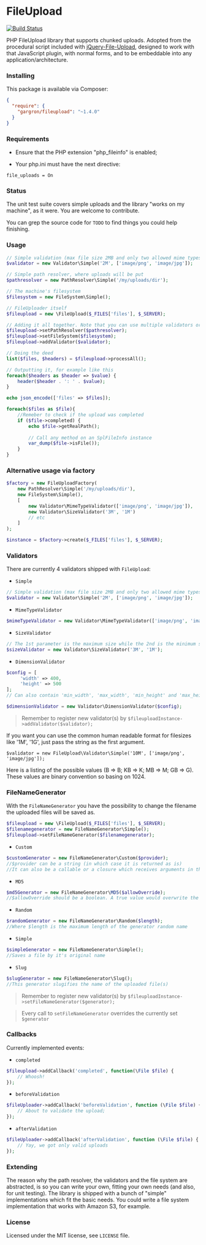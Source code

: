 FileUpload
==========

[![Build Status](https://travis-ci.org/Gargron/fileupload.png?branch=master)](https://travis-ci.org/Gargron/fileupload)

PHP FileUpload library that supports chunked uploads. Adopted from the
procedural script included with [jQuery-File-Upload][1], designed to work
with that JavaScript plugin, with normal forms, and to be embeddable into
any application/architecture.

[1]: https://github.com/blueimp/jQuery-File-Upload

### Installing

This package is available via Composer:

```json
{
  "require": {
    "gargron/fileupload": "~1.4.0"
  }
}
```

### Requirements

* Ensure that the PHP extension "php_fileinfo" is enabled;

* Your php.ini must have the next directive:

`file_uploads = On`

### Status

The unit test suite covers simple uploads and the library "works on my machine", as it were. You are welcome to contribute.

You can grep the source code for `TODO` to find things you could help finishing.

### Usage

```php
// Simple validation (max file size 2MB and only two allowed mime types)
$validator = new Validator\Simple('2M', ['image/png', 'image/jpg']);

// Simple path resolver, where uploads will be put
$pathresolver = new PathResolver\Simple('/my/uploads/dir');

// The machine's filesystem
$filesystem = new FileSystem\Simple();

// FileUploader itself
$fileupload = new \FileUpload($_FILES['files'], $_SERVER);

// Adding it all together. Note that you can use multiple validators or none at all
$fileupload->setPathResolver($pathresolver);
$fileupload->setFileSystem($filesystem);
$fileupload->addValidator($validator);

// Doing the deed
list($files, $headers) = $fileupload->processAll();

// Outputting it, for example like this
foreach($headers as $header => $value) {
    header($header . ': ' . $value);
}

echo json_encode(['files' => $files]);

foreach($files as $file){
    //Remeber to check if the upload was completed
    if ($file->completed) {
        echo $file->getRealPath();
        
        // Call any method on an SplFileInfo instance
        var_dump($file->isFile());
    }
}
```

### Alternative usage via factory

```php
$factory = new FileUploadFactory(
    new PathResolver\Simple('/my/uploads/dir'), 
    new FileSystem\Simple(), 
    [
        new Validator\MimeTypeValidator(['image/png', 'image/jpg']),
        new Validator\SizeValidator('3M', '1M') 
        // etc
    ]
);

$instance = $factory->create($_FILES['files'], $_SERVER);
```

### Validators

There are currently 4 validators shipped with `FileUpload`:

 - `Simple`

 ```php
 // Simple validation (max file size 2MB and only two allowed mime types)
 $validator = new Validator\Simple('2M', ['image/png', 'image/jpg']);

 ```

 - `MimeTypeValidator`

 ```php
 $mimeTypeValidator = new Validator\MimeTypeValidator(['image/png', 'image/jpg']);
 ```

 - `SizeValidator`

 ```php
 // The 1st parameter is the maximum size while the 2nd is the minimum size
 $sizeValidator = new Validator\SizeValidator('3M', '1M');
 ```

 - `DimensionValidator`

 ```php
 $config = [
      'width' => 400,
      'height' => 500
 ]; 
 // Can also contain 'min_width', 'max_width', 'min_height' and 'max_height'

 $dimensionValidator = new Validator\DimensionValidator($config);
 ```

> Remember to register new validator(s) by `$fileuploadInstance->addValidator($validator);`

If you want you can use the common human readable format for filesizes like '1M', '1G', just pass the string as the first argument.

```
$validator = new FileUpload\Validator\Simple('10M', ['image/png', 'image/jpg']);
```

Here is a listing of the possible values (B => B; KB => K; MB => M; GB => G). These values are binary convention so basing on 1024.

### FileNameGenerator

With the `FileNameGenerator` you have the possibility to change the filename the uploaded files will be saved as.

```php
$fileupload = new \FileUpload($_FILES['files'], $_SERVER);
$filenamegenerator = new FileNameGenerator\Simple();
$fileupload->setFileNameGenerator($filenamegenerator);
```

- `Custom`

```php
$customGenerator = new FileNameGenerator\Custom($provider);
//$provider can be a string (in which case it is returned as is)
//It can also be a callable or a closure which receives arguments in the other of $source_name, $type, $tmp_name, $index, $content_range, FileUpload $upload
```

- `MD5`

```php
$md5Generator = new FileNameGenerator\MD5($allowOverride);
//$allowOverride should be a boolean. A true value would overwrite the file if it exists while a false value would not allow the file to be uploaded since it already exists.
```

- `Random`

```php
$randomGenerator = new FileNameGenerator\Random($length);
//Where $length is the maximum length of the generator random name

```

- `Simple`

```php
$simpleGenerator = new FileNameGenerator\Simple();
//Saves a file by it's original name

```

- `Slug`

```php
$slugGenerator = new FileNameGenerator\Slug();
//This generator slugifies the name of the uploaded file(s)
```
> Remember to register new validator(s) by `$fileuploadInstance->setFileNameGenerator($generator);`

> Every call to `setFileNameGenerator` overrides the currently set `$generator`

### Callbacks

Currently implemented events:

- `completed`

```php
$fileupload->addCallback('completed', function(\File $file) {
    // Whoosh!
});
```

- `beforeValidation`

```php
$fileUploader->addCallback('beforeValidation', function (\File $file) {
    // About to validate the upload;
});
```

- `afterValidation`

```php
$fileUploader->addCallback('afterValidation', function (\File $file) {
    // Yay, we got only valid uploads
});
```

### Extending

The reason why the path resolver, the validators and the file system are
abstracted, is so you can write your own, fitting your own needs (and also,
for unit testing). The library is shipped with a bunch of "simple"
implementations which fit the basic needs. You could write a file system
implementation that works with Amazon S3, for example.

### License

Licensed under the MIT license, see `LICENSE` file.
